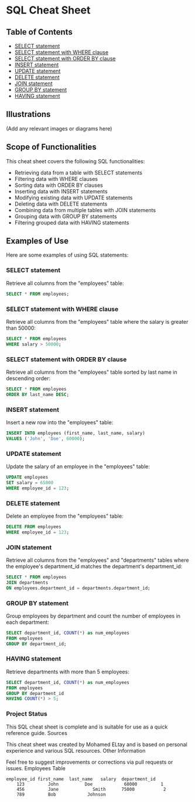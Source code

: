 # SQL Cheat Sheet

## Table of Contents
- [SELECT statement](#select-statement)
- [SELECT statement with WHERE clause](#select-statement-with-where-clause)
- [SELECT statement with ORDER BY clause](#select-statement-with-order-by-clause)
- [INSERT statement](#insert-statement)
- [UPDATE statement](#update-statement)
- [DELETE statement](#delete-statement)
- [JOIN statement](#join-statement)
- [GROUP BY statement](#group-by-statement)
- [HAVING statement](#having-statement)

## Illustrations
(Add any relevant images or diagrams here)

## Scope of Functionalities
This cheat sheet covers the following SQL functionalities:
- Retrieving data from a table with SELECT statements
- Filtering data with WHERE clauses
- Sorting data with ORDER BY clauses
- Inserting data with INSERT statements
- Modifying existing data with UPDATE statements
- Deleting data with DELETE statements
- Combining data from multiple tables with JOIN statements
- Grouping data with GROUP BY statements
- Filtering grouped data with HAVING statements

## Examples of Use
Here are some examples of using SQL statements:

### SELECT statement
Retrieve all columns from the "employees" table:
```sql
SELECT * FROM employees;
```

###  SELECT statement with WHERE clause
Retrieve all columns from the "employees" table where the salary is greater than 50000:
```sql
SELECT * FROM employees
WHERE salary > 50000;
```

### SELECT statement with ORDER BY clause
Retrieve all columns from the "employees" table sorted by last name in descending order:
```sql
SELECT * FROM employees
ORDER BY last_name DESC;
```
### INSERT statement
Insert a new row into the "employees" table:
```sql
INSERT INTO employees (first_name, last_name, salary)
VALUES ('John', 'Doe', 60000);
```
### UPDATE statement
Update the salary of an employee in the "employees" table:
```sql
UPDATE employees
SET salary = 65000
WHERE employee_id = 123;
```
### DELETE statement
Delete an employee from the "employees" table:
```sql
DELETE FROM employees
WHERE employee_id = 123;
```

### JOIN statement
Retrieve all columns from the "employees" and "departments" tables where the employee's department_id matches the department's department_id:
```sql
SELECT * FROM employees
JOIN departments
ON employees.department_id = departments.department_id;
```

### GROUP BY statement
Group employees by department and count the number of employees in each department:
```sql
SELECT department_id, COUNT(*) as num_employees
FROM employees
GROUP BY department_id;
```

### HAVING statement
Retrieve departments with more than 5 employees:
```sql
SELECT department_id, COUNT(*) as num_employees
FROM employees
GROUP BY department_id
HAVING COUNT(*) > 5;
```

### Project Status
This SQL cheat sheet is complete and is suitable for use as a quick reference guide.
Sources

This cheat sheet was created by Mohamed ELtay and is based on personal experience and various SQL resources.
Other Information

Feel free to suggest improvements or corrections via pull requests or issues.
Employees Table
```
employee_id	first_name	last_name	salary	department_id
    123	        John	      Doe	         60000	       1
    456	        Jane	         Smith	    75000   	    2
    789	        Bob	           Johnson
```
